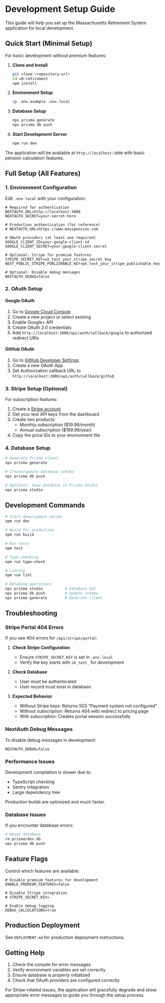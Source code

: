 # Development Setup Guide

This guide will help you set up the Massachusetts Retirement System application for local development.

## Quick Start (Minimal Setup)

For basic development without premium features:

1. **Clone and Install**
   ```bash
   git clone <repository-url>
   cd v0-retirement
   npm install
   ```

2. **Environment Setup**
   ```bash
   cp .env.example .env.local
   ```

3. **Database Setup**
   ```bash
   npx prisma generate
   npx prisma db push
   ```

4. **Start Development Server**
   ```bash
   npm run dev
   ```

The application will be available at `http://localhost:3000` with basic pension calculation features.

## Full Setup (All Features)

### 1. Environment Configuration

Edit `.env.local` with your configuration:

```env
# Required for authentication
NEXTAUTH_URL=http://localhost:3000
NEXTAUTH_SECRET=your-secret-here

# Production authentication (for reference)
# NEXTAUTH_URL=https://www.masspension.com

# OAuth providers (at least one required)
GOOGLE_CLIENT_ID=your-google-client-id
GOOGLE_CLIENT_SECRET=your-google-client-secret

# Optional: Stripe for premium features
STRIPE_SECRET_KEY=sk_test_your_stripe_secret_key
NEXT_PUBLIC_STRIPE_PUBLISHABLE_KEY=pk_test_your_stripe_publishable_key

# Optional: Disable debug messages
NEXTAUTH_DEBUG=false
```

### 2. OAuth Setup

#### Google OAuth
1. Go to [Google Cloud Console](https://console.cloud.google.com/)
2. Create a new project or select existing
3. Enable Google+ API
4. Create OAuth 2.0 credentials
5. Add `http://localhost:3000/api/auth/callback/google` to authorized redirect URIs

#### GitHub OAuth
1. Go to [GitHub Developer Settings](https://github.com/settings/developers)
2. Create a new OAuth App
3. Set Authorization callback URL to `http://localhost:3000/api/auth/callback/github`

### 3. Stripe Setup (Optional)

For subscription features:

1. Create a [Stripe account](https://dashboard.stripe.com/)
2. Get your test API keys from the dashboard
3. Create two products:
   - Monthly subscription ($19.99/month)
   - Annual subscription ($199.99/year)
4. Copy the price IDs to your environment file

### 4. Database Setup

```bash
# Generate Prisma client
npx prisma generate

# Create/update database schema
npx prisma db push

# Optional: View database in Prisma Studio
npx prisma studio
```

## Development Commands

```bash
# Start development server
npm run dev

# Build for production
npm run build

# Run tests
npm test

# Type checking
npm run type-check

# Linting
npm run lint

# Database operations
npx prisma studio          # Database GUI
npx prisma db push         # Update schema
npx prisma generate        # Generate client
```

## Troubleshooting

### Stripe Portal 404 Errors

If you see 404 errors for `/api/stripe/portal`:

1. **Check Stripe Configuration**
   - Ensure `STRIPE_SECRET_KEY` is set in `.env.local`
   - Verify the key starts with `sk_test_` for development

2. **Check Database**
   - User must be authenticated
   - User record must exist in database

3. **Expected Behavior**
   - Without Stripe keys: Returns 503 "Payment system not configured"
   - Without subscription: Returns 404 with redirect to pricing page
   - With subscription: Creates portal session successfully

### NextAuth Debug Messages

To disable debug messages in development:
```env
NEXTAUTH_DEBUG=false
```

### Performance Issues

Development compilation is slower due to:
- TypeScript checking
- Sentry integration
- Large dependency tree

Production builds are optimized and much faster.

### Database Issues

If you encounter database errors:
```bash
# Reset database
rm prisma/dev.db
npx prisma db push
```

## Feature Flags

Control which features are available:

```env
# Disable premium features for development
ENABLE_PREMIUM_FEATURES=false

# Disable Stripe integration
# STRIPE_SECRET_KEY=

# Enable debug logging
DEBUG_CALCULATIONS=true
```

## Production Deployment

See `DEPLOYMENT.md` for production deployment instructions.

## Getting Help

1. Check the console for error messages
2. Verify environment variables are set correctly
3. Ensure database is properly initialized
4. Check that OAuth providers are configured correctly

For Stripe-related issues, the application will gracefully degrade and show appropriate error messages to guide you through the setup process.
